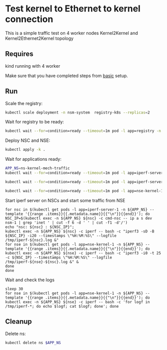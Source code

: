 # Test kernel to Ethernet to kernel connection

This is a simple traffic test on 4 worker nodes Kernel2Kernel and Kernel2Ethernet2Kernel topology

## Requires

kind running with 4 worker

Make sure that you have completed steps from [basic](../../basic)  setup.

## Run

Scale the registry:

```bash
kubectl scale deployment -n nsm-system  registry-k8s --replicas=2
```

Wait for registry to be ready:

```bash
kubectl wait --for=condition=ready --timeout=1m pod -l app=registry -n nsm-system
```

Deploy NSC and NSE:

```bash
kubectl apply -k .
```

Wait for applications ready:

```bash
APP_NS=ns-kernel-mech-traffic
kubectl wait --for=condition=ready --timeout=1m pod -l app=iperf-server-1 -n $APP_NS
```

```bash
kubectl wait --for=condition=ready --timeout=1m pod -l app=iperf-server-2 -n $APP_NS
```

```bash
kubectl wait --for=condition=ready --timeout=1m pod -l app=nse-kernel-1 -n $APP_NS
```

Start iperf server on NSCs and start some traffic from NSE

```
for nsc in $(kubectl get pods -l app=iperf-server-1 -n ${APP_NS} --template '{{range .items}}{{.metadata.name}}{{"\n"}}{{end}}'); do
NSC_IP=$(kubectl exec -n ${APP_NS} ${nsc} -c cmd-nsc -- ip a s dev nsm-1 | grep 'inet ' | cut -f 6 -d ' ' | cut -f1 -d'/')
echo "nsc: ${nsc} : ${NSC_IP}";
kubectl exec -n ${APP_NS} ${nsc} -c iperf -- bash -c "iperf3 -sD -B ${NSC_IP} -i20 --timestamps \"%H:%M:%S\" --logfile /tmp/iperf-${nsc}.log &"
for nse in $(kubectl get pods -l app=nse-kernel-1 -n ${APP_NS} --template '{{range .items}}{{.metadata.name}}{{"\n"}}{{end}}'); do
kubectl exec -n ${APP_NS} ${nse} -c iperf -- bash -c "iperf3 -i0 -t 25 -c ${NSC_IP} --timestamps \"%H:%M:%S\" --logfile /tmp/iperf-${nse}-${nsc}.log &" &
done
done
```

Wait and check the logs

```
sleep 30
for nse in $(kubectl get pods -l app=nse-kernel-1 -n ${APP_NS} --template '{{range .items}}{{.metadata.name}}{{"\n"}}{{end}}'); do kubectl exec -n ${APP_NS} ${nse} -c iperf -- bash -c 'for logf in /tmp/iperf-*; do echo $logf; cat $logf; done'; done
```

## Cleanup

Delete ns:

```bash
kubectl delete ns $APP_NS
```
